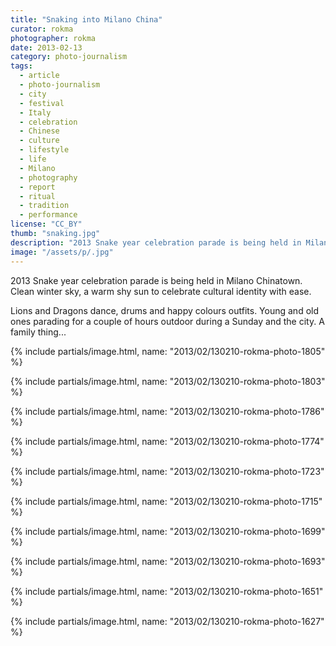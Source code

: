 ```yaml
---
title: "Snaking into Milano China"
curator: rokma
photographer: rokma
date: 2013-02-13
category: photo-journalism
tags:
  - article
  - photo-journalism
  - city
  - festival
  - Italy
  - celebration
  - Chinese
  - culture
  - lifestyle
  - life
  - Milano
  - photography
  - report
  - ritual
  - tradition
  - performance
license: "CC_BY"
thumb: "snaking.jpg"
description: "2013 Snake year celebration parade is being held in Milano Chinatown. Clean winter sky, a warm shy sun to celebrate cultural identity with ease."
image: "/assets/p/.jpg"
---
```

2013 Snake year celebration parade is being held in Milano Chinatown. Clean winter sky, a warm shy sun to celebrate cultural identity with ease.

Lions and Dragons dance, drums and happy colours outfits. Young and old ones parading for a couple of hours outdoor during a Sunday and the city. A family thing...


{% include partials/image.html, name: "2013/02/130210-rokma-photo-1805" %}

{% include partials/image.html, name: "2013/02/130210-rokma-photo-1803" %}

{% include partials/image.html, name: "2013/02/130210-rokma-photo-1786" %}

{% include partials/image.html, name: "2013/02/130210-rokma-photo-1774" %}

{% include partials/image.html, name: "2013/02/130210-rokma-photo-1723" %}

{% include partials/image.html, name: "2013/02/130210-rokma-photo-1715" %}

{% include partials/image.html, name: "2013/02/130210-rokma-photo-1699" %}

{% include partials/image.html, name: "2013/02/130210-rokma-photo-1693" %}

{% include partials/image.html, name: "2013/02/130210-rokma-photo-1651" %}

{% include partials/image.html, name: "2013/02/130210-rokma-photo-1627" %}
